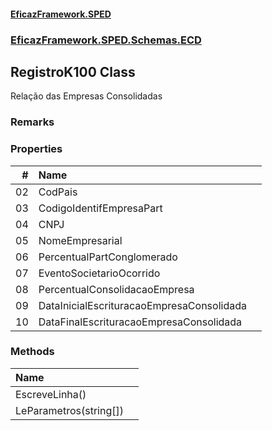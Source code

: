 #### [EficazFramework.SPED](EficazFrameworkSPED.md 'EficazFramework SPED')
### [EficazFramework.SPED.Schemas.ECD](EficazFramework.SPED.Schemas.ECD.md 'EficazFramework.SPED.Schemas.ECD')

## RegistroK100 Class

Relação das Empresas Consolidadas

### Remarks
### Properties

| # | Name | |
| ---: | :--- | :--- |
| 02 | CodPais |  |
| 03 | CodigoIdentifEmpresaPart |  |
| 04 | CNPJ |  |
| 05 | NomeEmpresarial |  |
| 06 | PercentualPartConglomerado |  |
| 07 | EventoSocietarioOcorrido |  |
| 08 | PercentualConsolidacaoEmpresa |  |
| 09 | DataInicialEscrituracaoEmpresaConsolidada |  |
| 10 | DataFinalEscrituracaoEmpresaConsolidada |  |
### Methods

| Name | |
| :--- | :--- |
| EscreveLinha() |  |
| LeParametros(string[]) |  |
